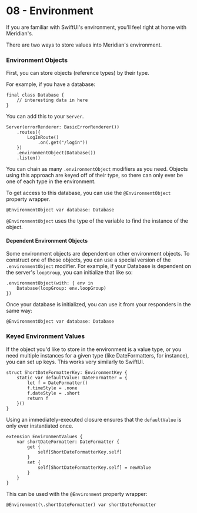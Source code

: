 # 08 - Environment

If you are familiar with SwiftUI's environment, you'll feel right at home with Meridian's. 

There are two ways to store values into Meridian's environment.

### Environment Objects

First, you can store objects (reference types) by their type. 

For example, if you have a database:

    final class Database {
        // interesting data in here
    }

You can add this to your `Server`.

    Server(errorRenderer: BasicErrorRenderer())
        .routes({
            LogInRoute()
                .on(.get("/login"))
        })
        .environmentObject(Database())
        .listen()

You can chain as many `.environmentObject` modifiers as you need. Objects using this approach are keyed off of their type, so there can only ever be one of each type in the environment.

To get access to this database, you can use the `@EnvironmentObject` property wrapper.

    @EnvironmentObject var database: Database

`@EnvironmentObject` uses the type of the variable to find the instance of the object.

#### Dependent Environment Objects

Some environment objects are dependent on other environment objects. To construct one of those objects, you can use a special version of the `.environmentObject` modifier. For example, if your Database is dependent on the server's `loopGroup`, you can initialize that like so:

    .environmentObject(with: { env in
        Database(loopGroup: env.loopGroup)
    })

Once your database is initialized, you can use it from your responders in the same way:

    @EnvironmentObject var database: Database


### Keyed Environment Values

If the object you'd like to store in the environment is a value type, or you need multiple instances for a given type (like DateFormatters, for instance), you can set up keys. This works very similarly to SwiftUI.

    struct ShortDateFormatterKey: EnvironmentKey {
        static var defaultValue: DateFormatter = {
            let f = DateFormatter()
            f.timeStyle = .none
            f.dateStyle = .short
            return f
        }()
    }

Using an immediately-executed closure ensures that the `defaultValue` is only ever instantiated once.

    extension EnvironmentValues {
        var shortDateFormatter: DateFormatter {
            get {
                self[ShortDateFormatterKey.self]
            }
            set {
                self[ShortDateFormatterKey.self] = newValue
            }
        }
    }

This can be used with the `@Environment` property wrapper:

    @Environment(\.shortDateFormatter) var shortDateFormatter

